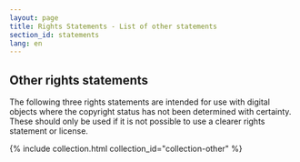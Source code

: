 ```yaml
---
layout: page
title: Rights Statements - List of other statements
section_id: statements
lang: en
---
```


## Other rights statements

The following three rights statements are intended for use with digital objects where the copyright status has not been determined with certainty. These should only be used if it is not possible to use a clearer rights statement or license.

{% include collection.html collection_id="collection-other" %}

